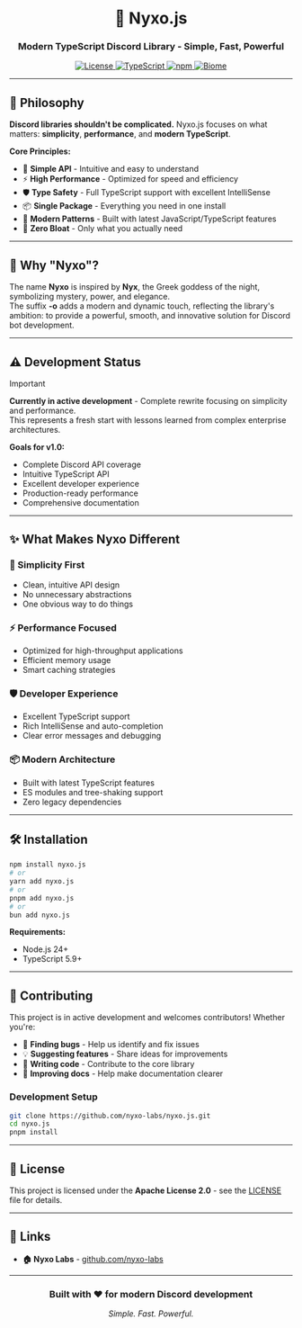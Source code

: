<div align="center">
  <h1>🌌 Nyxo.js</h1>
  <h3>Modern TypeScript Discord Library - Simple, Fast, Powerful</h3>

  <p align="center">
    <a href="https://github.com/nyxo-labs/nyxo.js/blob/main/LICENSE">
      <img src="https://img.shields.io/badge/License-Apache%202.0-blue.svg?style=for-the-badge" alt="License">
    </a>
    <a href="https://www.typescriptlang.org/">
      <img src="https://img.shields.io/badge/TypeScript-%23007ACC.svg?style=for-the-badge&logo=typescript&logoColor=white" alt="TypeScript">
    </a>
    <a href="https://www.npmjs.com/package/nyxo">
      <img src="https://img.shields.io/badge/npm-package-CB3837?style=for-the-badge&logo=npm&logoColor=white" alt="npm">
    </a>
    <a href="https://biomejs.com/">
      <img src="https://img.shields.io/badge/BiomeJS-60A5FA?style=for-the-badge&logo=biome&logoColor=white" alt="Biome">
    </a>
  </p>
</div>

---

## 🎯 Philosophy

**Discord libraries shouldn't be complicated.** Nyxo.js focuses on what matters: **simplicity**, **performance**, and **modern TypeScript**.

**Core Principles:**
- 🎯 **Simple API** - Intuitive and easy to understand
- ⚡ **High Performance** - Optimized for speed and efficiency  
- 🛡️ **Type Safety** - Full TypeScript support with excellent IntelliSense
- 📦 **Single Package** - Everything you need in one install
- 🔧 **Modern Patterns** - Built with latest JavaScript/TypeScript features
- 🚀 **Zero Bloat** - Only what you actually need

---

## 🌙 Why "Nyxo"?

The name **Nyxo** is inspired by **Nyx**, the Greek goddess of the night, symbolizing mystery, power, and elegance.  
The suffix **-o** adds a modern and dynamic touch, reflecting the library's ambition: to provide a powerful, smooth, and innovative solution for Discord bot development.

---

## ⚠️ Development Status

> [!IMPORTANT]
> **Currently in active development** - Complete rewrite focusing on simplicity and performance.  
> This represents a fresh start with lessons learned from complex enterprise architectures.

**Goals for v1.0:**
- Complete Discord API coverage
- Intuitive TypeScript API
- Excellent developer experience
- Production-ready performance
- Comprehensive documentation

---

## ✨ What Makes Nyxo Different

### **🎯 Simplicity First**
- Clean, intuitive API design
- No unnecessary abstractions
- One obvious way to do things

### **⚡ Performance Focused**
- Optimized for high-throughput applications
- Efficient memory usage
- Smart caching strategies

### **🛡️ Developer Experience**
- Excellent TypeScript support
- Rich IntelliSense and auto-completion
- Clear error messages and debugging

### **📦 Modern Architecture**
- Built with latest TypeScript features
- ES modules and tree-shaking support
- Zero legacy dependencies

---

## 🛠️ Installation

```bash
npm install nyxo.js
# or
yarn add nyxo.js
# or
pnpm add nyxo.js
# or
bun add nyxo.js
```

**Requirements:**
- Node.js 24+ 
- TypeScript 5.9+

---

## 🤝 Contributing

This project is in active development and welcomes contributors! Whether you're:

- 🐛 **Finding bugs** - Help us identify and fix issues
- 💡 **Suggesting features** - Share ideas for improvements  
- 📝 **Writing code** - Contribute to the core library
- 📖 **Improving docs** - Help make documentation clearer

### **Development Setup**

```bash
git clone https://github.com/nyxo-labs/nyxo.js.git
cd nyxo.js
pnpm install
```

---

## 📄 License

This project is licensed under the **Apache License 2.0** - see the [LICENSE](LICENSE) file for details.

---

## 🔗 Links

- **🏠 Nyxo Labs** - [github.com/nyxo-labs](https://github.com/nyxo-labs)

---

<div align="center">

### **Built with ❤️ for modern Discord development**

*Simple. Fast. Powerful.*

</div>